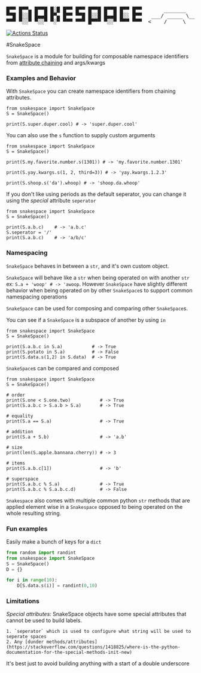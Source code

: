 <pre>
                                                              __
█▀▀ █▀▀▄ █▀▀█ █░█ █▀▀ █▀▀ █▀▀█ █▀▀█ █▀▀ █▀▀       _______    /*_>-<
▀▀█ █░░█ █▄▄█ █▀▄ █▀▀ ▀▀█ █░░█ █▄▄█ █░░ █▀▀   ___/ _____ \__/ /
▀▀▀ ▀░░▀ ▀░░▀ ▀░▀ ▀▀▀ ▀▀▀ █▀▀▀ ▀░░▀ ▀▀▀ ▀▀▀  <____/     \____/
</pre>

[![Actions Status](https://github.com/cmrfrd/SnakeSpace/workflows/pypi/badge.svg)](https://github.com/cmrfrd/SnakeSpace/actions)

#SnakeSpace

`SnakeSpace` is a module for building for composable namespace identifiers from [attribute chaining](https://en.wikipedia.org/wiki/Method_chaining) and args/kwargs

### Examples and Behavior

With `SnakeSpace` you can create namespace identifiers from chaining attributes.

``` text
from snakespace import SnakeSpace
S = SnakeSpace()

print(S.super.duper.cool) # -> 'super.duper.cool'
```

You can also use the `s` function to supply custom arguments

``` text
from snakespace import SnakeSpace
S = SnakeSpace()

print(S.my.favorite.number.s(1301)) # -> 'my.favorite.number.1301'

print(S.yay.kwargs.s(1, 2, third=3)) # -> 'yay.kwargs.1.2.3'

print(S.shoop.s('da').whoop) # -> 'shoop.da.whoop'
```

If you don't like using periods as the default seperator, you can change it using the *special* attribute `seperator`

``` text
from snakespace import SnakeSpace
S = SnakeSpace()

print(S.a.b.c)    # -> 'a.b.c'
S.seperator = '/'
print(S.a.b.c)    # -> 'a/b/c'
```

### Namespacing

`SnakeSpace` behaves in between a `str`, and it's own custom object.

`SnakeSpace` will behave like a `str` when being operated on with another `str` ex: `S.a + 'woop' # -> 'awoop`. However `SnakeSpace` have slightly different behavior when being operated on by other `SnakeSpace`s to support common namespacing operations

`SnakeSpace` can be used for composing and comparing other `SnakeSpace`s.

You can see if a `SnakeSpace` is a subspace of another by using `in`

``` text
from snakespace import SnakeSpace
S = SnakeSpace()

print(S.a.b.c in S.a)           # -> True
print(S.potato in S.a)          # -> False
print(S.data.s(1,2) in S.data)  # -> True
```

`SnakeSpace`s can be compared and composed

``` text
from snakespace import SnakeSpace
S = SnakeSpace()

# order
print(S.one < S.one.two)           # -> True
print(S.a.b.c > S.a.b > S.a)       # -> True

# equality
print(S.a == S.a)                  # -> True

# addition
print(S.a + S.b)                   # -> 'a.b'

# size
print(len(S.apple.bannana.cherry)) # -> 3

# items
print(S.a.b.c[1])                  # -> 'b'

# superspace
print(S.a.b.c % S.a)               # -> True
print(S.a.b.c % S.a.b.c.d)         # -> False
```

`Snakespace` also comes with multiple common python `str` methods that are applied element wise in a `Snakespace` opposed to being operated on the whole resulting string.


### Fun examples

Easily make a bunch of keys for a `dict`

``` python
from random import randint
from snakespace import SnakeSpace
S = SnakeSpace()
D = {}

for i in range(10):
    D[S.data.s(i)] = randint(0,10)


```

### Limitations

*Special attributes:* SnakeSpace objects have some special attributes that cannot be used to build labels.

    1. `seperator` which is used to configure what string will be used to seperate spaces
    2. Any [dunder methods/attributes](https://stackoverflow.com/questions/1418825/where-is-the-python-documentation-for-the-special-methods-init-new)

It's best just to avoid building anything with a start of a double underscore
